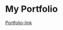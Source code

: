 # My Portfolio 
<a href="https://annabalinov.github.io/Portfolio" target="blank"> Portfolio-link </a>
